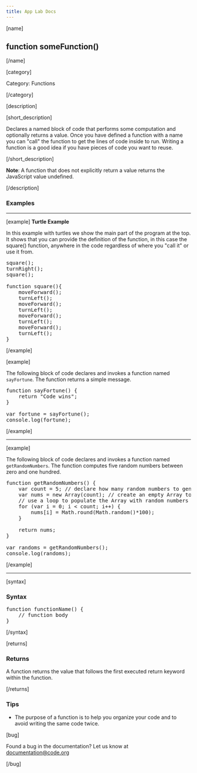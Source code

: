 ```yaml
---
title: App Lab Docs
---
```


[name]

## function someFunction()

[/name]


[category]

Category: Functions

[/category]

[description]

[short_description]

Declares a named block of code that performs some computation and optionally returns a value.  Once you have defined a function with a name you can "call" the function to get the lines of code inside to run.  Writing a function is a good idea if you have pieces of code you want to reuse.

[/short_description]

**Note**: A function that does not explicitly return a value returns the JavaScript value undefined.

[/description]

### Examples
____________________________________________________
[example]
**Turtle Example**

In this example with turtles we show the main part of the program at the top.  It shows that you can provide the definition of the function, in this case the square() function, anywhere in the code regardless of where you "call it" or use it from.

<pre>
square();
turnRight();
square();

function square(){
	moveForward();
	turnLeft();
	moveForward();
	turnLeft();
	moveForward();
	turnLeft();
	moveForward();
	turnLeft();
}
</pre>
[/example]


[example]

The following block of code declares and invokes a function named `sayFortune`. The function returns a simple message.

<pre>
function sayFortune() {
    return "Code wins";
}

var fortune = sayFortune();
console.log(fortune);
</pre>

[/example]

____________________________________________________

[example]

The following block of code declares and invokes a function named `getRandomNumbers`. The function computes five random numbers between zero and one hundred.

<pre>
function getRandomNumbers() {
    var count = 5; // declare how many random numbers to generate
    var nums = new Array(count); // create an empty Array to store the random numbers
    // use a loop to populate the Array with random numbers
    for (var i = 0; i < count; i++) {
        nums[i] = Math.round(Math.random()*100);
    }

    return nums;
}

var randoms = getRandomNumbers();
console.log(randoms);
</pre>

[/example]

____________________________________________________

[syntax]

### Syntax
<pre>
function functionName() {
    // function body
}
</pre>

[/syntax]

[returns]

### Returns
A function returns the value that follows the first executed return keyword within the function.

[/returns]

### Tips
- The purpose of a function is to help you organize your code and to avoid writing the same code twice.

[bug]

Found a bug in the documentation? Let us know at documentation@code.org

[/bug]
